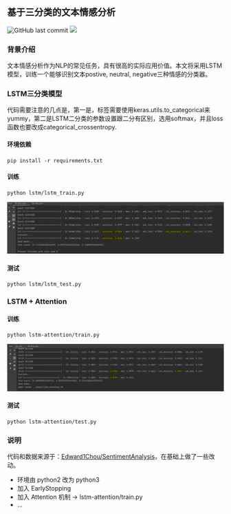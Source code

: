 ## 基于三分类的文本情感分析
![GitHub last commit](https://img.shields.io/github/last-commit/yaokui2018/SentimentAnalysis)
![](https://img.shields.io/badge/python-3.7-blue)

### 背景介绍

文本情感分析作为NLP的常见任务，具有很高的实际应用价值。本文将采用LSTM模型，训练一个能够识别文本postive, neutral, negative三种情感的分类器。

### LSTM三分类模型

代码需要注意的几点是，第一是，标签需要使用keras.utils.to_categorical来yummy，第二是LSTM二分类的参数设置跟二分有区别，选用softmax，并且loss函数也要改成categorical_crossentropy.

#### 环境依赖
`pip install -r requirements.txt`
#### 训练
`python lstm/lstm_train.py`

![效果图](imgs/result.png)
#### 测试
`python lstm/lstm_test.py`

### LSTM + Attention
#### 训练
`python lstm-attention/train.py`

![效果图](imgs/lstm-attention.png)
#### 测试
`python lstm-attention/test.py`

### 说明
代码和数据来源于：[Edward1Chou/SentimentAnalysis](https://github.com/Edward1Chou/SentimentAnalysis)，在基础上做了一些改动。
- 环境由 python2 改为 python3
- 加入 EarlyStopping
- 加入 Attention 机制 -> lstm-attention/train.py
- ...
